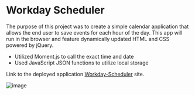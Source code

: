 # Workday Scheduler
The purpose of this project was to create a simple calendar application that allows the end user to save events for each hour of the day. This app will run in the browser and feature dynamically updated HTML and CSS powered by jQuery.

- Utilized Moment.js to call the exact time and date
- Used JavaScript JSON functions to utilize local storage
  

Link to the deployed application [Workday-Scheduler](https://adamjflynn.github.io/workday-scheduler/) site.

![image](![workday-scheduler](https://user-images.githubusercontent.com/87862136/134847468-782bad91-aba6-4da2-853e-4e68d307758f.JPG)
)
